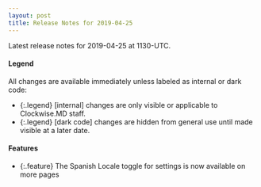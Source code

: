 ```yaml
---
layout: post
title: Release Notes for 2019-04-25
---
```


Latest release notes for 2019-04-25 at 1130-UTC.

<div class='legend' markdown='1'>

#### Legend

All changes are available immediately unless labeled as internal or dark code:

- {:.legend} [internal] changes are only visible or applicable to Clockwise.MD staff.
- {:.legend} [dark code] changes are hidden from general use until made visible at a later date.

</div>

<div class='features' markdown='1'>

#### Features

- {:.feature} The Spanish Locale toggle for settings is now available on more pages

</div>


